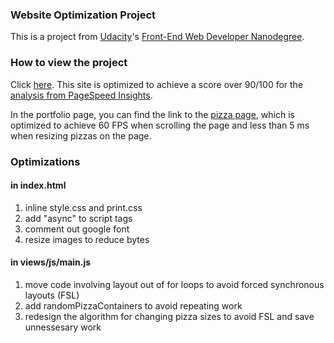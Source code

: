 ### Website Optimization Project
This is a project from [Udacity](https://www.udacity.com)'s [Front-End Web Developer Nanodegree](https://www.udacity.com/course/front-end-web-developer-nanodegree--nd001).

### How to view the project
Click [here](http://dbhkhk.github.io/frontend-nanodegree-mobile-portfolio/).
This site is optimized to achieve a score over 90/100 for the [analysis from PageSpeed Insights](https://developers.google.com/speed/pagespeed/insights/?url=http%3A%2F%2Fdbhkhk.github.io%2Ffrontend-nanodegree-mobile-portfolio%2F).

In the portfolio page, you can find the link to the [pizza page](http://dbhkhk.github.io/frontend-nanodegree-mobile-portfolio/views/pizza.html),
which is optimized to achieve 60 FPS when scrolling the page and less than 5 ms when resizing pizzas on the page.

### Optimizations
#### in index.html
1. inline style.css and print.css
2. add "async" to script tags
3. comment out google font
4. resize images to reduce bytes

#### in views/js/main.js
1. move code involving layout out of for loops to avoid forced synchronous layouts (FSL)
2. add randomPizzaContainers to avoid repeating work
3. redesign the algorithm for changing pizza sizes to avoid FSL and save unnessesary work